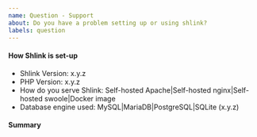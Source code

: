 ```yaml
---
name: Question - Support
about: Do you have a problem setting up or using shlink?
labels: question
---
```


<!--
Before opening an issue, just take into account that this is a completely free of charge open source project.
I'm always happy to help and provide support, but some understanding will be required.
I do this in my own free time, so expect some delays when implementing new features and fixing bugs, and don't take it personal if an issue gets eventually closed.
Try to be polite, and understand it is impossible for an OSS project to cover all use cases.

With that said, please fill in the information requested next. More information might be requested next (like logs or system configs).
-->

#### How Shlink is set-up

* Shlink Version: x.y.z
* PHP Version: x.y.z
* How do you serve Shlink: Self-hosted Apache|Self-hosted nginx|Self-hosted swoole|Docker image
* Database engine used: MySQL|MariaDB|PostgreSQL|SQLite (x.y.z)

#### Summary

<!-- Describe the issue you are facing here. -->
